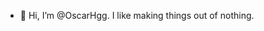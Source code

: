 - 👋 Hi, I’m @OscarHgg. I like making things out of nothing.

<!---
OscarHgg/OscarHgg is a ✨ special ✨ repository because its `README.md` (this file) appears on your GitHub profile.
You can click the Preview link to take a look at your changes.
--->

